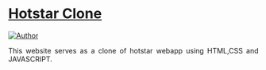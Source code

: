 # <a href="" target="_blank">Hotstar Clone</a>
[![Author](https://img.shields.io/badge/Author-Sanchari%20Ray-blue.svg)](https://www.linkedin.com/in/sanchari-ray-a4499b21b/)


 <p align="justify">This website serves as a clone of hotstar webapp using HTML,CSS and JAVASCRIPT.</p>

